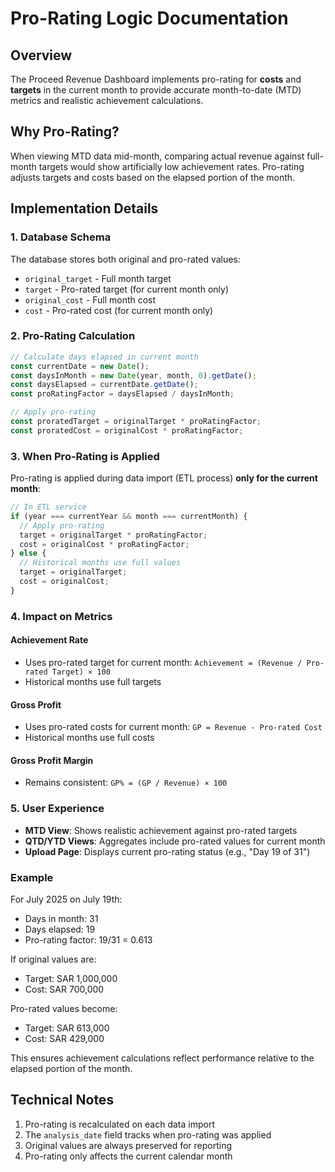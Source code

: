 # Pro-Rating Logic Documentation

## Overview

The Proceed Revenue Dashboard implements pro-rating for **costs** and **targets** in the current month to provide accurate month-to-date (MTD) metrics and realistic achievement calculations.

## Why Pro-Rating?

When viewing MTD data mid-month, comparing actual revenue against full-month targets would show artificially low achievement rates. Pro-rating adjusts targets and costs based on the elapsed portion of the month.

## Implementation Details

### 1. Database Schema

The database stores both original and pro-rated values:
- `original_target` - Full month target
- `target` - Pro-rated target (for current month only)
- `original_cost` - Full month cost
- `cost` - Pro-rated cost (for current month only)

### 2. Pro-Rating Calculation

```javascript
// Calculate days elapsed in current month
const currentDate = new Date();
const daysInMonth = new Date(year, month, 0).getDate();
const daysElapsed = currentDate.getDate();
const proRatingFactor = daysElapsed / daysInMonth;

// Apply pro-rating
const proratedTarget = originalTarget * proRatingFactor;
const proratedCost = originalCost * proRatingFactor;
```

### 3. When Pro-Rating is Applied

Pro-rating is applied during data import (ETL process) **only for the current month**:

```javascript
// In ETL service
if (year === currentYear && month === currentMonth) {
  // Apply pro-rating
  target = originalTarget * proRatingFactor;
  cost = originalCost * proRatingFactor;
} else {
  // Historical months use full values
  target = originalTarget;
  cost = originalCost;
}
```

### 4. Impact on Metrics

#### Achievement Rate
- Uses pro-rated target for current month: `Achievement = (Revenue / Pro-rated Target) × 100`
- Historical months use full targets

#### Gross Profit
- Uses pro-rated costs for current month: `GP = Revenue - Pro-rated Cost`
- Historical months use full costs

#### Gross Profit Margin
- Remains consistent: `GP% = (GP / Revenue) × 100`

### 5. User Experience

- **MTD View**: Shows realistic achievement against pro-rated targets
- **QTD/YTD Views**: Aggregates include pro-rated values for current month
- **Upload Page**: Displays current pro-rating status (e.g., "Day 19 of 31")

### Example

For July 2025 on July 19th:
- Days in month: 31
- Days elapsed: 19
- Pro-rating factor: 19/31 = 0.613

If original values are:
- Target: SAR 1,000,000
- Cost: SAR 700,000

Pro-rated values become:
- Target: SAR 613,000
- Cost: SAR 429,000

This ensures achievement calculations reflect performance relative to the elapsed portion of the month.

## Technical Notes

1. Pro-rating is recalculated on each data import
2. The `analysis_date` field tracks when pro-rating was applied
3. Original values are always preserved for reporting
4. Pro-rating only affects the current calendar month